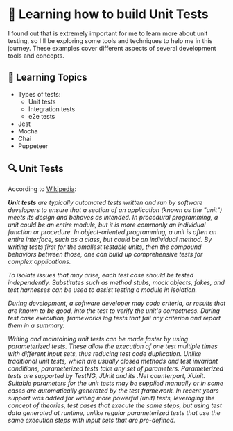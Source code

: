 # :100: Learning how to build Unit Tests

I found out that is extremely important for me to learn more about unit testing, so I'll be exploring some tools and techniques to help me in this journey. These examples cover different aspects of several development tools and concepts.

## :bookmark_tabs: Learning Topics

- Types of tests:
  - Unit tests
  - Integration tests
  - e2e tests
- Jest
- Mocha
- Chai
- Puppeteer

## :mag: Unit Tests

According to [Wikipedia](https://en.wikipedia.org/wiki/Unit_testing):

_**Unit tests** are typically automated tests written and run by software developers to ensure that a section of an application (known as the "unit") meets its design and behaves as intended. In procedural programming, a unit could be an entire module, but it is more commonly an individual function or procedure. In object-oriented programming, a unit is often an entire interface, such as a class, but could be an individual method. By writing tests first for the smallest testable units, then the compound behaviors between those, one can build up comprehensive tests for complex applications._

_To isolate issues that may arise, each test case should be tested independently. Substitutes such as method stubs, mock objects, fakes, and test harnesses can be used to assist testing a module in isolation._

_During development, a software developer may code criteria, or results that are known to be good, into the test to verify the unit's correctness. During test case execution, frameworks log tests that fail any criterion and report them in a summary._

_Writing and maintaining unit tests can be made faster by using parameterized tests. These allow the execution of one test multiple times with different input sets, thus reducing test code duplication. Unlike traditional unit tests, which are usually closed methods and test invariant conditions, parameterized tests take any set of parameters. Parameterized tests are supported by TestNG, JUnit and its .Net counterpart, XUnit. Suitable parameters for the unit tests may be supplied manually or in some cases are automatically generated by the test framework. In recent years support was added for writing more powerful (unit) tests, leveraging the concept of theories, test cases that execute the same steps, but using test data generated at runtime, unlike regular parameterized tests that use the same execution steps with input sets that are pre-defined._
